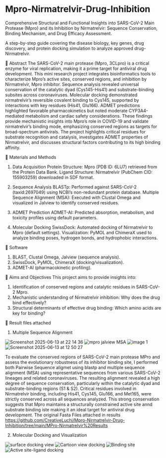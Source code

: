 # Mpro-Nirmatrelvir-Drug-Inhibition

Comprehensive Structural and Functional Insights into SARS-CoV-2 Main Protease (Mpro) and its Inhibition by Nirmatrelvir: Sequence Conservation, Binding Mechanism, and Drug Efficacy Assessment.

A step-by-step guide covering the disease biology, key genes, drug discovery, and protein docking simulation to analyze approved drug- Nirmatrelvir.

🎯 Abstract
The SARS-CoV-2 main protease (Mpro, 3CLpro) is a critical enzyme for viral replication, making it a prime target for antiviral drug development. This mini research project integrates bioinformatics tools to characterize Mpro’s active sites, conserved regions, and inhibition by Nirmatrelvir, Mpro inhibitor. Sequence analysis revealed universal conservation of the catalytic dyad (Cys145-His41) and substrate-binding subsites across coronaviruses. Molecular docking demonstrated nirmatrelvir’s reversible covalent binding to Cys145, supported by interactions with key residues (His41, Glu166). ADMET predictions highlighted favorable pharmacokinetics but noted moderate CYP3A4-mediated metabolism and cardiac safety considerations. These findings provide mechanistic insights into Mpro’s role in COVID-19 and validate nirmatrelvir’s binding mode, emphasizing conserved regions as targets for broad-spectrum antivirals. The project highlights critical residues for substrate recognition and catalysis, investigates ADMET properties of Nirmatrelvir, and discusses structural factors contributing to its high binding affinity.


🎯 Materials and Methods
1. Data Acquisition
Protein Structure: Mpro (PDB ID: 6LU7) retrieved from the Protein Data Bank.
Ligand Structure: Nirmatrelvir (PubChem CID: 155903259) downloaded in SDF format.

2. Sequence Analysis
BLASTp: Performed against SARS-CoV-2 (taxid:2697049) using NCBI’s non-redundant protein database.
Multiple Sequence Alignment (MSA): Executed with Clustal Omega and visualized in Jalview to identify conserved residues.

3. ADMET Prediction
ADMET-AI: Predicted absorption, metabolism, and toxicity profiles using default parameters.

4. Molecular Docking
SwissDock: Automated docking of Nirmatrelvir to Mpro (default settings).
Visualization: PyMOL and ChimeraX used to analyze binding poses, hydrogen bonds, and hydrophobic interactions.

🎯 Software
1. BLAST, Clustal Omega, Jalview (sequence analysis).
2. SwissDock, PyMOL, ChimeraX (docking/visualization).
3. ADMET-AI (pharmacokinetic profiling).

🎯 Aims and Objectives This project aims to provide insights into:
1. Identification of conserved regions and catalytic residues in SARS-CoV-2 Mpro.
2. Mechanistic understanding of Nirmatrelvir inhibition: Why does the drug bind effectively?
3. Structural determinants of effective drug binding: Which amino acids are key for binding?

🎯 Result files attached

1. Multiple Sequence Alignment
   
![Screenshot 2025-06-13 at 22 14 36](https://github.com/user-attachments/assets/9a8a71a1-1af3-4055-a38a-59129a010627)
![mpro jalview MSA](https://github.com/user-attachments/assets/3003ae37-38b8-4998-8da0-278f7848d2fc)
![image 1](https://github.com/user-attachments/assets/fc5eddb0-5060-4c53-bbeb-715823a52756)
![Screenshot 2025-06-13 at 12 50 27](https://github.com/user-attachments/assets/d79ce590-75df-4179-9adc-ab6b2bda3a7a)

To evaluate the conserved regions of SARS-CoV-2 main protease MPro and assess the evolutionary robustness of its inhibitor binding site, I performed both Pairwise Sequence aligmet using blastp and multiple sequence alignment (MSA) using representative sequences from various SARS-CoV-2 lineages and related coronaviruses. The resulting alignment revealed a high degree of sequence conservation, particularly within the catalytic dyad and substrate-binding regions (S1 & S2). Critical residues involved in Nirmatrelvir binding, including His41, Cys145, Glu166, and Met165, were strictly conserved across all sequences analyzed. This strong conservation suggests that Mpro maintains a structurally constrained active site annd substrate binding iste making it an ideal target for antiviral drug development. The original Fasta Files attached in results https://github.com/CreativeLuchi/Mpro-Nirmatrelvir-Drug-Inhibition/tree/main/MPro-Nirmatrelvir%20Results



2. Molecular Docking and Visualization

![surface docking view](https://github.com/user-attachments/assets/ceb0fd14-56f7-4cd2-b63d-f146a3cba00d)
![Cartoon view docking](https://github.com/user-attachments/assets/dc49c08f-0a88-40fb-90b4-ac015d6bf3f7)
![Binding site](https://github.com/user-attachments/assets/27af2034-f27b-485c-9c80-e3d0d23a9dd8)
![Active site-ligand docking](https://github.com/user-attachments/assets/5ac4d0a3-cf4b-4366-85ed-39eb599357d6)












   
